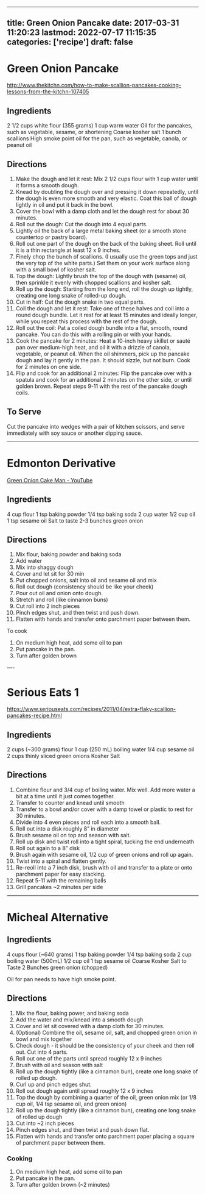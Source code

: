 
---
title: Green Onion Pancake
date: 2017-03-31 11:20:23
lastmod: 2022-07-17 11:15:35
categories: ['recipe']
draft: false
---


# Green Onion Pancake
http://www.thekitchn.com/how-to-make-scallion-pancakes-cooking-lessons-from-the-kitchn-107405

## Ingredients
2 1/2 cups white flour (355 grams)
1 cup warm water
Oil for the pancakes, such as vegetable, sesame, or shortening
Coarse kosher salt
1 bunch scallions
High smoke point oil for the pan, such as vegetable, canola, or peanut oil

## Directions
1. Make the dough and let it rest: Mix 2 1/2 cups flour with 1 cup water until it forms a smooth dough. 
2. Knead by doubling the dough over and pressing it down repeatedly, until the dough is even more smooth and very elastic. Coat this ball of dough lightly in oil and put it back in the bowl. 
3. Cover the bowl with a damp cloth and let the dough rest for about 30 minutes.
4. Roll out the dough: Cut the dough into 4 equal parts.
5. Lightly oil the back of a large metal baking sheet (or a smooth stone countertop or pastry board).
6. Roll out one part of the dough on the back of the baking sheet. Roll until it is a thin rectangle at least 12 x 9 inches.
7. Finely chop the bunch of scallions. (I usually use the green tops and just the very top of the white parts.) Set them on your work surface along with a small bowl of kosher salt.
8. Top the dough: Lightly brush the top of the dough with (sesame) oil, then sprinkle it evenly with chopped scallions and kosher salt.
9. Roll up the dough: Starting from the long end, roll the dough up tightly, creating one long snake of rolled-up dough.
10. Cut in half: Cut the dough snake in two equal parts.
11. Coil the dough and let it rest: Take one of these halves and coil into a round dough bundle. Let it rest for at least 15 minutes and ideally longer, while you repeat this process with the rest of the dough.
12. Roll out the coil: Pat a coiled dough bundle into a flat, smooth, round pancake. You can do this with a rolling pin or with your hands.
13. Cook the pancake for 2 minutes: Heat a 10-inch heavy skillet or sauté pan over medium-high heat, and oil it with a drizzle of canola, vegetable, or peanut oil. When the oil shimmers, pick up the pancake dough and lay it gently in the pan. It should sizzle, but not burn. Cook for 2 minutes on one side.
14. Flip and cook for an additional 2 minutes: Flip the pancake over with a spatula and cook for an additional 2 minutes on the other side, or until golden brown. Repeat steps 9-11 with the rest of the pancake dough coils.

## To Serve

Cut the pancake into wedges with a pair of kitchen scissors, and serve immediately with soy sauce or another dipping sauce.

---

# Edmonton Derivative
[Green Onion Cake Man - YouTube](https://www.youtube.com/watch?v=D3FTJESc1GY)

## Ingredients
4 cup flour
1 tsp baking powder
1/4 tsp baking soda
2 cup water
1/2 cup oil
1 tsp sesame oil
Salt to taste
2-3 bunches green onion

## Directions
1. Mix flour, baking powder and baking soda
2. Add water
3. Mix into shaggy dough
4. Cover and let sit for 30 min
5. Put chopped onions, salt into oil and sesame oil and mix
6. Roll out dough (consistency should be like your cheek)
7. Pour out oil and onion onto dough.
8. Stretch and roll (like cinnamon buns)
9. Cut roll into 2 inch pieces
10. Pinch edges shut, and then twist and push down.
11. Flatten with hands and transfer onto parchment paper between them.

To cook
1. On medium high heat, add some oil to pan
2. Put pancake in the pan.
3. Turn after golden brown

—-

# Serious Eats 1
https://www.seriouseats.com/recipes/2011/04/extra-flaky-scallion-pancakes-recipe.html

## Ingredients
2 cups (~300 grams) flour
1 cup (250 mL) boiling water
1/4 cup sesame oil
2 cups thinly sliced green onions
Kosher Salt

## Directions
1. Combine flour and 3/4 cup of boiling water. Mix well. Add more water a bit at a time until it just comes together.
2. Transfer to counter and knead until smooth
3. Transfer to a bowl and/or cover with a damp towel or plastic to rest for 30 minutes.
4. Divide into 4 even pieces and roll each into a smooth ball.
5. Roll out into a disk roughly 8” in diameter
6. Brush sesame oil on top and season with salt.
7. Roll up disk and twist roll into a tight spiral, tucking the end underneath
8. Roll out again to a 8” disk
9. Brush again with sesame oil, 1/2 cup of green onions and roll up again.
10. Twist into a spiral and flatten gently.
11. Re-reoll into a 7 inch disk, brush with oil and transfer to a plate or onto parchment paper for easy stacking.
12. Repeat 5-11 with the remaining balls
13. Grill pancakes ~2 minutes per side

----

# Micheal Alternative
## Ingredients
4 cups flour (~640 grams)
1 tsp baking powder
1/4 tsp baking soda
2 cup boiling water (500mL)
1/2 cup oil
1 tsp sesame oil
Coarse Kosher Salt to Taste
2 Bunches green onion (chopped)

Oil for pan needs to have high smoke point.

## Directions
1. Mix the flour, baking power, and baking soda
2. Add the water and mix/knead into a smooth dough
3. Cover and let sit covered with a damp cloth for 30 minutes.
4. (Optional) Combine the oil, sesame oil, salt, and chopped green onion in bowl and mix together
5. Check dough - it should be the consistency of your cheek and then roll out. Cut into 4 parts.
6. Roll out one of the parts until spread roughly 12 x 9 inches
7. Brush with oil and season with salt
8. Roll up the dough tightly (like a cinnamon bun), create one long snake of rolled up dough.
9. Curl up and pinch edges shut.
10. Roll out dough again until spread roughly 12 x 9 inches
11. Top the dough by combining a quarter of the oil, green onion mix (or 1/8 cup oil, 1/4 tsp sesame oil, and green onion)
12. Roll up the dough tightly (like a cinnamon bun), creating one long snake of rolled up dough
13. Cut into ~2 inch pieces
14. Pinch edges shut, and then twist and push down flat.
15. Flatten with hands and transfer onto parchment paper placing a square of parchment paper between them.

### Cooking
1. On medium high heat, add some oil to pan
2. Put pancake in the pan.
3. Turn after golden brown (~2 minutes)

<!-- #recipe #public -->

<!-- {BearID:EEFFF40C-65A6-454B-BA9C-5A4A652AF161-832-000131218C3908A1} -->
